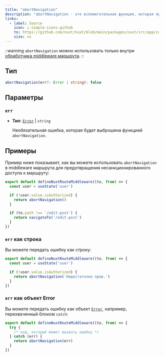 ```yaml
---
title: "abortNavigation"
description: "abortNavigation - это вспомогательная функция, которая предотвращает навигацию и выбрасывает ошибку, если она задана в качестве параметра."
links:
  - label: Source
    icon: i-simple-icons-github
    to: https://github.com/nuxt/nuxt/blob/main/packages/nuxt/src/app/composables/router.ts
    size: xs
---
```


::warning
`abortNavigation` можно использовать только внутри [обработчика middleware маршрута](/docs/guide/directory-structure/middleware).
::

## Тип

```ts
abortNavigation(err?: Error | string): false
```

## Параметры

### `err`

- **Тип**: [`Error`](https://developer.mozilla.org/pl/docs/Web/JavaScript/Reference/Global_Objects/Error) | `string`

  Необязательная ошибка, которая будет выброшена функцией `abortNavigation`.

## Примеры

Пример ниже показывает, как вы можете использовать `abortNavigation` в middleware маршрута для предотвращения несанкционированного доступа к маршруту:

```ts [middleware/auth.ts]
export default defineNuxtRouteMiddleware((to, from) => {
  const user = useState('user')

  if (!user.value.isAuthorized) {
    return abortNavigation()
  }

  if (to.path !== '/edit-post') {
    return navigateTo('/edit-post')
  }
})
```

### `err` как строка

Вы можете передать ошибку как строку:

```ts [middleware/auth.ts]
export default defineNuxtRouteMiddleware((to, from) => {
  const user = useState('user')

  if (!user.value.isAuthorized) {
    return abortNavigation('Недостаточно прав.')
  }
})
```

### `err` как объект Error

Вы можете передать ошибку как объект [`Error`](https://developer.mozilla.org/pl/docs/Web/JavaScript/Reference/Global_Objects/Error), например, перехваченный блоком `catch`:

```ts [middleware/auth.ts]
export default defineNuxtRouteMiddleware((to, from) => {
  try {
    /* код, который может вызвать ошибку */
  } catch (err) {
    return abortNavigation(err)
  }
})
```